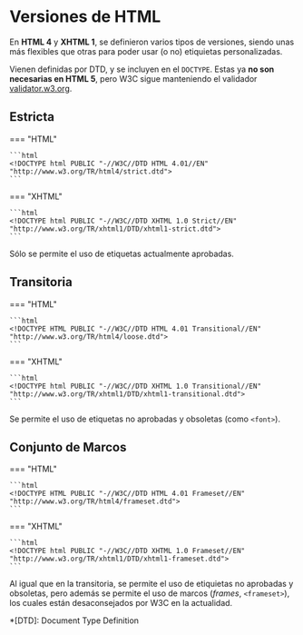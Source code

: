 # Versiones de HTML

En **HTML 4** y **XHTML 1**, se definieron varios tipos de versiones, siendo unas más flexibles que otras para poder
usar (o no) etiquietas personalizadas.

Vienen definidas por DTD, y se incluyen en el `DOCTYPE`. Estas ya **no son necesarias en HTML 5**, pero W3C sigue
manteniendo el validador [validator.w3.org](http://validator.w3.org/).

## Estricta

=== "HTML"

    ```html
    <!DOCTYPE html PUBLIC "-//W3C//DTD HTML 4.01//EN"
    "http://www.w3.org/TR/html4/strict.dtd">
    ```

=== "XHTML"

    ```html
    <!DOCTYPE html PUBLIC "-//W3C//DTD XHTML 1.0 Strict//EN"
    "http://www.w3.org/TR/xhtml1/DTD/xhtml1-strict.dtd">
    ```

Sólo se permite el uso de etiquetas actualmente aprobadas.

## Transitoria

=== "HTML"

    ```html
    <!DOCTYPE HTML PUBLIC "-//W3C//DTD HTML 4.01 Transitional//EN"
    "http://www.w3.org/TR/html4/loose.dtd">
    ```

=== "XHTML"

    ```html
    <!DOCTYPE html PUBLIC "-//W3C//DTD XHTML 1.0 Transitional//EN"
    "http://www.w3.org/TR/xhtml1/DTD/xhtml1-transitional.dtd">
    ```

Se permite el uso de etiquetas no aprobadas y obsoletas (como `<font>`).

## Conjunto de Marcos

=== "HTML"

    ```html
    <!DOCTYPE HTML PUBLIC "-//W3C//DTD HTML 4.01 Frameset//EN"
    "http://www.w3.org/TR/html4/frameset.dtd">
    ```

=== "XHTML"

    ```html
    <!DOCTYPE html PUBLIC "-//W3C//DTD XHTML 1.0 Frameset//EN"
    "http://www.w3.org/TR/xhtml1/DTD/xhtml1-frameset.dtd">
    ```

Al igual que en la transitoria, se permite el uso de etiquietas no aprobadas y obsoletas, pero además se permite el uso
de marcos (_frames_, `<frameset>`), los cuales están desaconsejados por W3C en la actualidad.


*[DTD]: Document Type Definition
